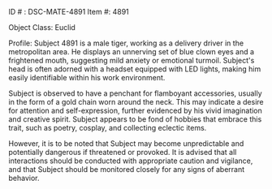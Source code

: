 ID # : DSC-MATE-4891
Item #: 4891

Object Class: Euclid

Profile: Subject 4891 is a male tiger, working as a delivery driver in the metropolitan area. He displays an unnerving set of blue clown eyes and a frightened mouth, suggesting mild anxiety or emotional turmoil. Subject's head is often adorned with a headset equipped with LED lights, making him easily identifiable within his work environment. 

Subject is observed to have a penchant for flamboyant accessories, usually in the form of a gold chain worn around the neck. This may indicate a desire for attention and self-expression, further evidenced by his vivid imagination and creative spirit. Subject appears to be fond of hobbies that embrace this trait, such as poetry, cosplay, and collecting eclectic items.

However, it is to be noted that Subject may become unpredictable and potentially dangerous if threatened or provoked. It is advised that all interactions should be conducted with appropriate caution and vigilance, and that Subject should be monitored closely for any signs of aberrant behavior.